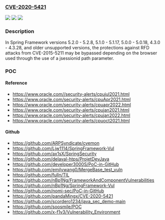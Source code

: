 ### [CVE-2020-5421](https://cve.mitre.org/cgi-bin/cvename.cgi?name=CVE-2020-5421)
![](https://img.shields.io/static/v1?label=Product&message=Spring%20Framework&color=blue)
![](https://img.shields.io/static/v1?label=Version&message=4.3%3C%204.3.29%20&color=brighgreen)
![](https://img.shields.io/static/v1?label=Vulnerability&message=CWE-020%3A%20Improper%20Input%20Validation&color=brighgreen)

### Description

In Spring Framework versions 5.2.0 - 5.2.8, 5.1.0 - 5.1.17, 5.0.0 - 5.0.18, 4.3.0 - 4.3.28, and older unsupported versions, the protections against RFD attacks from CVE-2015-5211 may be bypassed depending on the browser used through the use of a jsessionid path parameter.

### POC

#### Reference
- https://www.oracle.com//security-alerts/cpujul2021.html
- https://www.oracle.com/security-alerts/cpuApr2021.html
- https://www.oracle.com/security-alerts/cpuapr2022.html
- https://www.oracle.com/security-alerts/cpujan2021.html
- https://www.oracle.com/security-alerts/cpujan2022.html
- https://www.oracle.com/security-alerts/cpuoct2021.html

#### Github
- https://github.com/ARPSyndicate/cvemon
- https://github.com/Ljw1114/SpringFramework-Vul
- https://github.com/ax1sX/SpringSecurity
- https://github.com/delaval-htps/ProjetDevJava
- https://github.com/developer3000S/PoC-in-GitHub
- https://github.com/emilywang0/MergeBase_test_vuln
- https://github.com/fulln/TIL
- https://github.com/nBp1Ng/FrameworkAndComponentVulnerabilities
- https://github.com/nBp1Ng/SpringFramework-Vul
- https://github.com/nomi-sec/PoC-in-GitHub
- https://github.com/pandaMingx/CVE-2020-5421
- https://github.com/scordero1234/java_sec_demo-main
- https://github.com/soosmile/POC
- https://github.com/x-f1v3/Vulnerability_Environment

